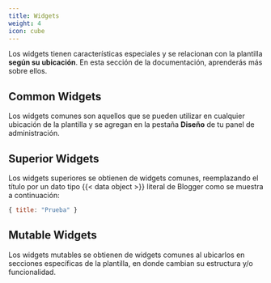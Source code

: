 ```yaml
---
title: Widgets
weight: 4
icon: cube
---
```


Los widgets tienen características especiales y se relacionan con la plantilla **según su ubicación**. En esta sección de la documentación, aprenderás más sobre ellos.


## Common Widgets

Los widgets comunes son aquellos que se pueden utilizar en cualquier ubicación de la plantilla y se agregan en la pestaña **Diseño** de tu panel de administración.

## Superior Widgets

Los widgets superiores se obtienen de widgets comunes, reemplazando el título por un dato tipo {{< data object >}} literal de Blogger como se muestra a continuación:

```javascript
{ title: "Prueba" }
```

## Mutable Widgets

Los widgets mutables se obtienen de widgets comunes al ubicarlos en secciones específicas de la plantilla, en donde cambian su estructura y/o funcionalidad.
